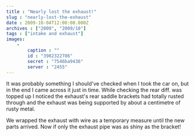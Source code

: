 ```yaml
---
title : "Nearly lost the exhaust!"
slug : "nearly-lost-the-exhaust"
date : 2009-10-04T12:00:00.000Z
archives : ["2009", "2009/10"]
tags : ["intake and exhaust"]
images:
    -
        caption : ""
        id : "3982322786"
        secret : "7546ba9436"
        server : "2455"
---
```


It was probably something I should've checked when I took the car on, but in the end I came across it just in time. While checking the rear diff. was topped up I noticed the exhaust's rear saddle brackets had totally rusted through and the exhaust was being supported by about a centimetre of rusty metal.





We wrapped the exhaust with wire as a temporary measure until the new parts arrived. Now if only the exhaust pipe was as shiny as the bracket!
